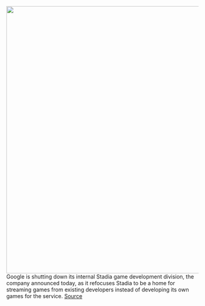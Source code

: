 <img src='https://cdn.vox-cdn.com/thumbor/sqodla7cw7wKB94i1j_GqbSD1QU=/0x0:2040x1360/1200x800/filters:focal(857x517:1183x843)/cdn.vox-cdn.com/uploads/chorus_image/image/68752777/akrales_191113_3779_0163.0.jpg' width='700px' /><br/>
Google is shutting down its internal Stadia game development division, the company announced today, as it refocuses Stadia to be a home for streaming games from existing developers instead of developing its own games for the service.
<a href='https://www.theverge.com/2021/2/1/22260803/google-stadia-game-development-studio-shut-down-jade-raymond'> Source <a/>